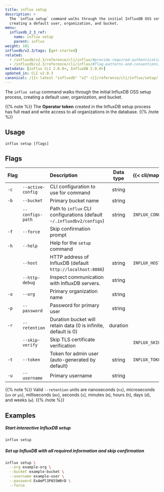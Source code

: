 ```yaml
---
title: influx setup
description: >
  The `influx setup` command walks through the initial InfluxDB OSS setup process,
  creating a default user, organization, and bucket.
menu:
  influxdb_2_3_ref:
    name: influx setup
    parent: influx
weight: 101
influxdb/v2.3/tags: [get-started]
related:
  - /influxdb/v2.3/reference/cli/influx/#provide-required-authentication-credentials, influx CLI—Provide required authentication credentials
  - /influxdb/v2.3/reference/cli/influx/#flag-patterns-and-conventions, influx CLI—Flag patterns and conventions
metadata: [influx CLI 2.0.0+, InfluxDB 2.0.0+]
updated_in: CLI v2.0.3
canonical: /{{< latest "influxdb" "v2" >}}/reference/cli/influx/setup/
---
```


The `influx setup` command walks through the initial InfluxDB OSS setup process,
creating a default user, organization, and bucket.

{{% note %}}
The **Operator token** created in the InfluxDB setup process has full read and write
access to all organizations in the database.
{{% /note %}}

## Usage
```
influx setup [flags]
```

## Flags
| Flag |                   | Description                                                           | Data type | {{< cli/mapped >}}    |
|:-----|:------------------|:----------------------------------------------------------------------|:---------:|:----------------------|
| `-c` | `--active-config` | CLI configuration to use for command                                  | string    |                       |
| `-b` | `--bucket`        | Primary bucket name                                                   | string    |                       |
|      | `--configs-path`  | Path to `influx` CLI configurations (default `~/.influxdbv2/configs`) | string    | `INFLUX_CONFIGS_PATH` |
| `-f` | `--force`         | Skip confirmation prompt                                              |           |                       |
| `-h` | `--help`          | Help for the `setup` command                                          |           |                       |
|      | `--host`          | HTTP address of InfluxDB (default `http://localhost:8086`)            | string    | `INFLUX_HOST`         |
|      | `--http-debug`    | Inspect communication with InfluxDB servers.                          | string    |                       |
| `-o` | `--org`           | Primary organization name                                             | string    |                       |
| `-p` | `--password`      | Password for primary user                                             | string    |                       |
| `-r` | `--retention`     | Duration bucket will retain data (0 is infinite, default is 0)        | duration  |                       |
|      | `--skip-verify`   | Skip TLS certificate verification                                     |           | `INFLUX_SKIP_VERIFY`  |
| `-t` | `--token`         | Token for admin user (auto-generated by default)                      | string    | `INFLUX_TOKEN`        |
| `-u` | `--username`      | Primary username                                                      | string    |                       |

{{% note %}}
Valid `--retention` units are nanoseconds (`ns`), microseconds (`us` or `µs`),
milliseconds (`ms`), seconds (`s`), minutes (`m`), hours (`h`), days (`d`), and weeks (`w`).
{{% /note %}}

## Examples

##### Start interactive InfluxDB setup
```sh
influx setup
```

##### Set up InfluxDB with all required information and skip confirmation
```sh
influx setup \
  --org example-org \
  --bucket example-bucket \
  --username example-user \
  --password ExAmPl3PA55W0rD \
  --force  
```
